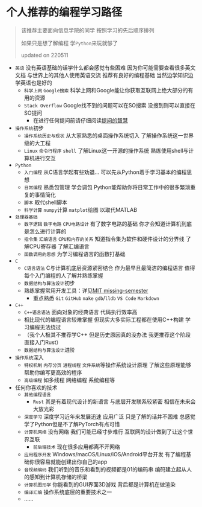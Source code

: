 # 个人推荐的编程学习路径

> 该推荐主要面向信息学院的同学 按照学习的先后顺序排列
> 
> 如果只是想了解编程 学`Python`来玩就够了
> 
> updated on 220511

- `英语` 没有英语基础的话学什么都会感觉有些困难 因为你可能需要查看很多英文文档 与世界上的其他人使用英语交流 推荐有良好的编程基础 当然边学知识边学英语也是好的
    - `科学上网` `Google搜索` 科学上网和Google能让你获取互联网上绝大部分的有用的资源
    - `Stack Overflow` Google找不到的问题可以在SO搜索 没搜到则可以直接在SO提问
        - 在进行任何提问前请仔细阅读[提问的智慧](https://luyuezhi.github.io/REPRODUCE/how-to-ask-questions-the-smart-way/)
- `操作系统`初步
    - `操作系统历史与现状` 从大家熟悉的桌面操作系统切入 了解操作系统这一世界级的大工程
    - `Linux` `命令行程序` `shell` 了解Linux这一开源的操作系统 熟练使用shell与计算机进行交互
- `Python`
    - `入门编程` 从C语言学起有些劝退... 可以先从Python着手学习基本的编程思想
    - `日常编程` 熟悉包管理 学会调包 Python能帮助你将日常工作中的很多繁琐重复的事情简化
    - `脚本` 取代shell脚本
    - `科学计算` `numpy`计算 `matplot`绘图 以取代MATLAB
- `处理器基础`
    - `数字逻辑` `数字电路` `CPU电路设计` 有了数字电路的基础 你才会知道计算机到底是怎么进行计算的
    - `指令集` `汇编语言` `CPU和内存的关系` 知道指令集为软件和硬件设计的分界线 了解CPU寄存器 了解汇编语言
    - `函数调用的思想` 为学习编程语言的函数打基础
- `C`
    - `C语言语法` C与计算机底层资源紧密结合 作为最早且最简洁的编程语言 值得每个入门编程的人了解并熟练掌握
    - `数据结构与算法设计`初步
    - 熟练掌握常用开发工具：详见[MIT missing-semester](https://missing-semester-cn.github.io)
        - 重点熟悉 `Git` `GitHub` `make` `gdb`/`lldb` `VS Code` `Markdown` 
- `C++`
    - `C++语言语法` 面向对象的经典语言 代码执行效率高
    - 相比现代的编程语言较难掌握 但现实大多实际工程都在使用C++构建 学习编程无法绕过
    - （我个人极其不推荐学C++ 但是历史原因真的没办法 我更推荐这个阶段直接入门Rust）
    - `数据结构与算法设计`进阶
- `操作系统`深入
    - `特权机制` `内存分页` `进程线程` `文件系统`等操作系统设计原理 了解这些原理能够帮助你编写更高效的程序
    - `高级编程` 如多线程 网络编程 系统编程等
- 任何你喜欢的技术
    - `其他编程语言`
        - `Rust` 其是有着现代设计的新语言 与底层开发联系较紧密 相信在未来会大放光彩
    - `深度学习` 深度学习近年来发展迅速 应用广泛 只是了解的话并不困难 总感觉学了Python但是不了解PyTorch有点可惜
    - `计算机网络` 没有网络 我们可能已经寸步难行 互联网的设计做到了让这个世界互联
        - `前后端技术` 现在很多应用都离不开网络
    - `应用程序开发` Windows/macOS/Linux/iOS/Android平台开发 有了编程基础你很容易就能创建出你自己的app
    - `音视频编码` 我们听到的音乐和看到的视频都是01的编码串 编码建立起从人的感知到计算机存储的桥梁
    - `计算机图形学` 你能看到的GUI界面3D游戏 背后都是计算机在做渲染
    - `编译汇编` 操作系统底层的重要技术之一
    - ......
